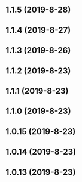 ## 1.1.5 (2019-8-28)

## 1.1.4 (2019-8-27)

## 1.1.3 (2019-8-26)

## 1.1.2 (2019-8-23)

## 1.1.1 (2019-8-23)

## 1.1.0 (2019-8-23)

## 1.0.15 (2019-8-23)

## 1.0.14 (2019-8-23)

## 1.0.13 (2019-8-23)

